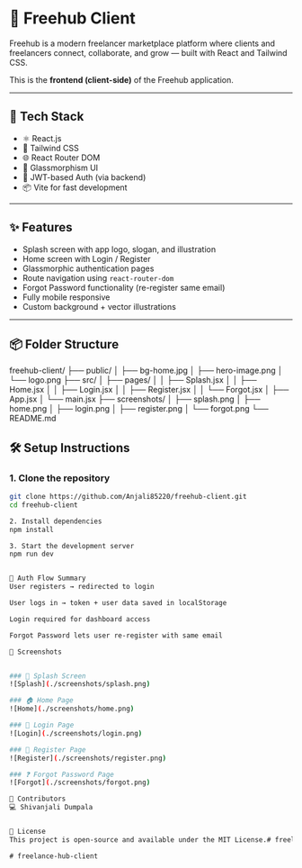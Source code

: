# 🚀 Freehub Client

Freehub is a modern freelancer marketplace platform where clients and freelancers connect, collaborate, and grow — built with React and Tailwind CSS.

This is the **frontend (client-side)** of the Freehub application.

---


## 🧰 Tech Stack

- ⚛️ React.js
- 💨 Tailwind CSS
- 🌐 React Router DOM
- 🎨 Glassmorphism UI
- 🔐 JWT-based Auth (via backend)
- 📦 Vite for fast development

---

## ✨ Features

- Splash screen with app logo, slogan, and illustration
- Home screen with Login / Register
- Glassmorphic authentication pages
- Route navigation using `react-router-dom`
- Forgot Password functionality (re-register same email)
- Fully mobile responsive
- Custom background + vector illustrations

---

## 📦 Folder Structure

freehub-client/
├── public/
│ ├── bg-home.jpg
│ ├── hero-image.png
│ └── logo.png
├── src/
│ ├── pages/
│ │ ├── Splash.jsx
│ │ ├── Home.jsx
│ │ ├── Login.jsx
│ │ ├── Register.jsx
│ │ └── Forgot.jsx
│ ├── App.jsx
│ └── main.jsx
├── screenshots/
│ ├── splash.png
│ ├── home.png
│ ├── login.png
│ ├── register.png
│ └── forgot.png
└── README.md

## 🛠️ Setup Instructions

### 1. Clone the repository

```bash
git clone https://github.com/Anjali85220/freehub-client.git
cd freehub-client

2. Install dependencies
npm install

3. Start the development server
npm run dev


🔐 Auth Flow Summary
User registers → redirected to login

User logs in → token + user data saved in localStorage

Login required for dashboard access

Forgot Password lets user re-register with same email

📸 Screenshots


### 🚀 Splash Screen
![Splash](./screenshots/splash.png)

### 🏠 Home Page
![Home](./screenshots/home.png)

### 🔐 Login Page
![Login](./screenshots/login.png)

### 📝 Register Page
![Register](./screenshots/register.png)

### ❓ Forgot Password Page
![Forgot](./screenshots/forgot.png)

🤝 Contributors
💻 Shivanjali Dumpala


📄 License
This project is open-source and available under the MIT License.#   f r e e l a n c e - h u b - c l i e n t  
 #   f r e e l a n c e - h u b - c l i e n t  
 